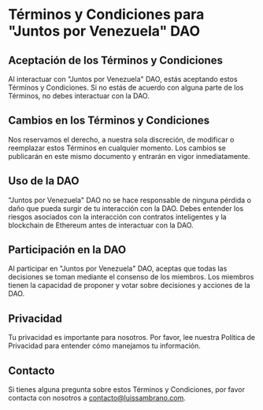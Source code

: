 # Términos y Condiciones para "Juntos por Venezuela" DAO

## Aceptación de los Términos y Condiciones

Al interactuar con "Juntos por Venezuela" DAO, estás aceptando estos Términos y Condiciones. Si no estás de acuerdo con alguna parte de los Términos, no debes interactuar con la DAO.

## Cambios en los Términos y Condiciones

Nos reservamos el derecho, a nuestra sola discreción, de modificar o reemplazar estos Términos en cualquier momento. Los cambios se publicarán en este mismo documento y entrarán en vigor inmediatamente.

## Uso de la DAO

"Juntos por Venezuela" DAO no se hace responsable de ninguna pérdida o daño que pueda surgir de tu interacción con la DAO. Debes entender los riesgos asociados con la interacción con contratos inteligentes y la blockchain de Ethereum antes de interactuar con la DAO.

## Participación en la DAO

Al participar en "Juntos por Venezuela" DAO, aceptas que todas las decisiones se toman mediante el consenso de los miembros. Los miembros tienen la capacidad de proponer y votar sobre decisiones y acciones de la DAO.

## Privacidad

Tu privacidad es importante para nosotros. Por favor, lee nuestra Política de Privacidad para entender cómo manejamos tu información.

## Contacto

Si tienes alguna pregunta sobre estos Términos y Condiciones, por favor contacta con nosotros a contacto@luissambrano.com.
